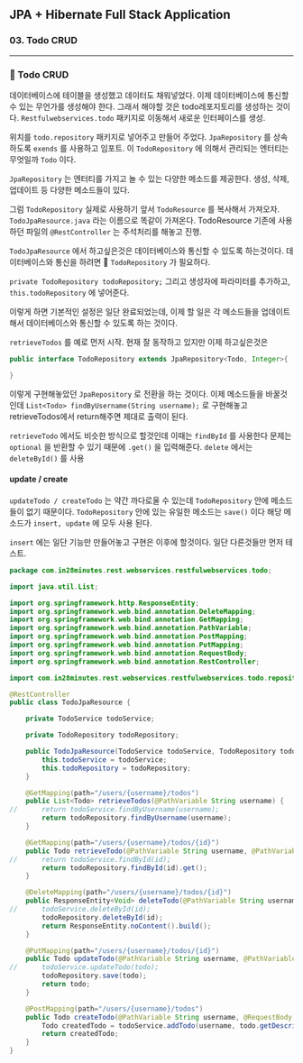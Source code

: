 ## JPA + Hibernate Full Stack Application

### 03. Todo CRUD

---

### 📌 Todo CRUD

데이터베이스에 테이블을 생성했고 데이터도 채워넣었다.
이제 데이터베이스에 통신할 수 있는 무언가를 생성해야 한다. 그래서 해야할 것은 todo레포지토리를 생성하는 것이다. `Restfulwebservices.todo` 패키지로 이동해서 새로운 인터페이스를 생성.

위치를 `todo.repository` 패키지로 넣어주고 만들어 주었다. `JpaRepository` 를 상속하도록 `exends` 를 사용하고 임포트.
이 `TodoRepository` 에 의해서 관리되는 엔터티는 무엇일까 `Todo` 이다.

`JpaRepository` 는 엔터티를 가지고 놀 수 있는 다양한 메소드를 제공한다.
생성, 삭제, 업데이트 등 다양한 메소드들이 있다.

그럼 `TodoRepository` 실제로 사용하기 앞서 `TodoResource` 를 복사해서 가져오자.
`TodoJpaResource.java` 라는 이름으로 똑같이 가져온다.
TodoResource 기존에 사용하던 파일의 `@RestController` 는 주석처리를 해놓고 진행.

`TodoJpaResource` 에서 하고싶은것은 데이터베이스와 통신할 수 있도록 하는것이다.
데이터베이스와 통신을 하려면 📍 `TodoRepository` 가 필요하다.

`private TodoRepository todoRepository;`
그리고 생성자에 파라미터를 추가하고, `this.todoRepository` 에 넣어준다.

이렇게 하면 기본적인 설정은 일단 완료되었는데, 이제 할 일은 각 메소드들을 업데이트해서 데이터베이스와 통신할 수 있도록 하는 것이다.

`retrieveTodos` 를 예로 먼저 시작.
현재 잘 동작하고 있지만 이제 하고싶은것은

```java
public interface TodoRepository extends JpaRepository<Todo, Integer>{

}
```

이렇게 구현해놓았던 `JpaRepository` 로 전환을 하는 것이다.
이제 메소드들을 바꿀것인데 `List<Todo> findByUsername(String username);` 로 구현해놓고 retrieveTodos에서 return해주면 제대로 출력이 된다.

`retrieveTodo` 에서도 비슷한 방식으로 할것인데 이때는 `findById` 를 사용한다 문제는 `optional` 을 반환할 수 있기 때문에 `.get()` 을 입력해준다.
`delete` 에서는 `deleteById()` 를 사용

#### update / create

`updateTodo / createTodo` 는 약간 까다로울 수 있는데 `TodoRepository` 안에 메소드들이 없기 때문이다.
`TodoRepository` 안에 있는 유일한 메소드는 `save()` 이다 해당 메소드가 `insert, update` 에 모두 사용 된다.

`insert` 에는 일단 기능만 만들어놓고 구현은 이후에 할것이다.
일단 다른것들만 먼저 테스트.

```java
package com.in28minutes.rest.webservices.restfulwebservices.todo;

import java.util.List;

import org.springframework.http.ResponseEntity;
import org.springframework.web.bind.annotation.DeleteMapping;
import org.springframework.web.bind.annotation.GetMapping;
import org.springframework.web.bind.annotation.PathVariable;
import org.springframework.web.bind.annotation.PostMapping;
import org.springframework.web.bind.annotation.PutMapping;
import org.springframework.web.bind.annotation.RequestBody;
import org.springframework.web.bind.annotation.RestController;

import com.in28minutes.rest.webservices.restfulwebservices.todo.repository.TodoRepository;

@RestController
public class TodoJpaResource {

	private TodoService todoService;

	private TodoRepository todoRepository;

	public TodoJpaResource(TodoService todoService, TodoRepository todoRepository) {
		this.todoService = todoService;
		this.todoRepository = todoRepository;
	}

	@GetMapping(path="/users/{username}/todos")
	public List<Todo> retrieveTodos(@PathVariable String username) {
//		return todoService.findByUsername(username);
		return todoRepository.findByUsername(username);
	}

	@GetMapping(path="/users/{username}/todos/{id}")
	public Todo retrieveTodo(@PathVariable String username, @PathVariable int id) {
//		return todoService.findById(id);
		return todoRepository.findById(id).get();
	}

	@DeleteMapping(path="/users/{username}/todos/{id}")
	public ResponseEntity<Void> deleteTodo(@PathVariable String username, @PathVariable int id) {
//		todoService.deleteById(id);
		todoRepository.deleteById(id);
		return ResponseEntity.noContent().build();
	}

	@PutMapping(path="/users/{username}/todos/{id}")
	public Todo updateTodo(@PathVariable String username, @PathVariable int id, @RequestBody Todo todo) {
//		todoService.updateTodo(todo);
		todoRepository.save(todo);
		return todo;
	}

	@PostMapping(path="/users/{username}/todos")
	public Todo createTodo(@PathVariable String username, @RequestBody Todo todo) {
		Todo createdTodo = todoService.addTodo(username, todo.getDescription(), todo.getTargetDate(), todo.isDone() );
		return createdTodo;
	}
}
```
